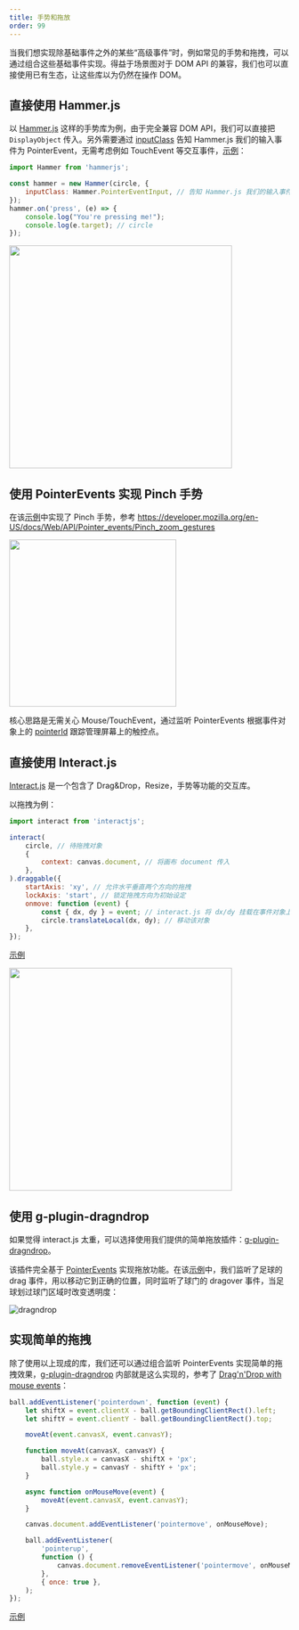 ```yaml
---
title: 手势和拖放
order: 99
---
```


当我们想实现除基础事件之外的某些“高级事件”时，例如常见的手势和拖拽，可以通过组合这些基础事件实现。得益于场景图对于 DOM API 的兼容，我们也可以直接使用已有生态，让这些库以为仍然在操作 DOM。

## 直接使用 Hammer.js

以 [Hammer.js](https://github.com/hammerjs/hammer.js) 这样的手势库为例，由于完全兼容 DOM API，我们可以直接把 `DisplayObject` 传入。另外需要通过 [inputClass](https://hammerjs.github.io/jsdoc/Hammer.defaults.html#.inputClass) 告知 Hammer.js 我们的输入事件为 PointerEvent，无需考虑例如 TouchEvent 等交互事件，[示例](/examples/event/gesture/#hammer)：

```js
import Hammer from 'hammerjs';

const hammer = new Hammer(circle, {
    inputClass: Hammer.PointerEventInput, // 告知 Hammer.js 我们的输入事件为 PointerEvent
});
hammer.on('press', (e) => {
    console.log("You're pressing me!");
    console.log(e.target); // circle
});
```

<img src="https://gw.alipayobjects.com/mdn/rms_6ae20b/afts/img/A*i7SaRaYw0YcAAAAAAAAAAAAAARQnAQ" width="400">

## 使用 PointerEvents 实现 Pinch 手势

在该[示例](/examples/event/gesture/#pinch-with-pointer)中实现了 Pinch 手势，参考 <https://developer.mozilla.org/en-US/docs/Web/API/Pointer_events/Pinch_zoom_gestures>

<img src="https://gw.alipayobjects.com/mdn/rms_6ae20b/afts/img/A*MkM3TYXZsHsAAAAAAAAAAAAAARQnAQ" width="300">

核心思路是无需关心 Mouse/TouchEvent，通过监听 PointerEvents 根据事件对象上的 [pointerId](/api/event/event-object#pointerid) 跟踪管理屏幕上的触控点。

## 直接使用 Interact.js

[Interact.js](https://interactjs.io/) 是一个包含了 Drag&Drop，Resize，手势等功能的交互库。

以拖拽为例：

```js
import interact from 'interactjs';

interact(
    circle, // 待拖拽对象
    {
        context: canvas.document, // 将画布 document 传入
    },
).draggable({
    startAxis: 'xy', // 允许水平垂直两个方向的拖拽
    lockAxis: 'start', // 锁定拖拽方向为初始设定
    onmove: function (event) {
        const { dx, dy } = event; // interact.js 将 dx/dy 挂载在事件对象上
        circle.translateLocal(dx, dy); // 移动该对象
    },
});
```

[示例](/examples/event/dragndrop/#interact)

<img src="https://gw.alipayobjects.com/mdn/rms_6ae20b/afts/img/A*9YqIQo56RasAAAAAAAAAAAAAARQnAQ" width="400">

## 使用 g-plugin-dragndrop

如果觉得 interact.js 太重，可以选择使用我们提供的简单拖放插件：[g-plugin-dragndrop](/plugins/dragndrop)。

该插件完全基于 [PointerEvents](/api/event/intro#%E4%BA%A4%E4%BA%92%E4%BA%8B%E4%BB%B6) 实现拖放功能。在该[示例](/examples/plugins/dragndrop/#dragndrop)中，我们监听了足球的 drag 事件，用以移动它到正确的位置，同时监听了球门的 dragover 事件，当足球划过球门区域时改变透明度：

<img src="https://gw.alipayobjects.com/mdn/rms_6ae20b/afts/img/A*A14uTY9_5UEAAAAAAAAAAAAAARQnAQ" alt="dragndrop">

## 实现简单的拖拽

除了使用以上现成的库，我们还可以通过组合监听 PointerEvents 实现简单的拖拽效果，[g-plugin-dragndrop](/plugins/dragndrop) 内部就是这么实现的，参考了 [Drag'n'Drop with mouse events](https://javascript.info/mouse-drag-and-drop)：

```js
ball.addEventListener('pointerdown', function (event) {
    let shiftX = event.clientX - ball.getBoundingClientRect().left;
    let shiftY = event.clientY - ball.getBoundingClientRect().top;

    moveAt(event.canvasX, event.canvasY);

    function moveAt(canvasX, canvasY) {
        ball.style.x = canvasX - shiftX + 'px';
        ball.style.y = canvasY - shiftY + 'px';
    }

    async function onMouseMove(event) {
        moveAt(event.canvasX, event.canvasY);
    }

    canvas.document.addEventListener('pointermove', onMouseMove);

    ball.addEventListener(
        'pointerup',
        function () {
            canvas.document.removeEventListener('pointermove', onMouseMove);
        },
        { once: true },
    );
});
```

[示例](/examples/event/dragndrop/#drag)
